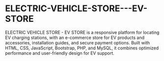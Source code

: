 # ELECTRIC-VEHICLE-STORE---EV-STORE
ELECTRIC VEHICLE STORE - EV STORE is a responsive platform for locating EV charging stations, with an e-commerce store for EV products and accessories, installation guides, and secure payment options. Built with HTML, CSS, JavaScript, Bootstrap, PHP, and MySQL, it combines optimized performance and user-friendly design for EV support.
